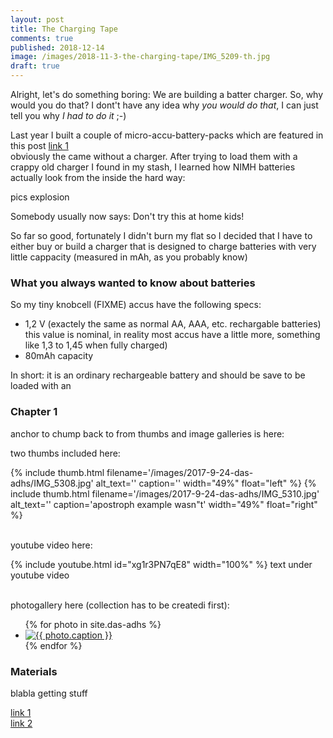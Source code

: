 ```yaml
---
layout: post
title: The Charging Tape
comments: true
published: 2018-12-14
image: /images/2018-11-3-the-charging-tape/IMG_5209-th.jpg
draft: true
---
```


Alright, let's do something boring: We are building a batter charger. So, why would you do that? I dont't have any idea why _you would do that_, I can just tell you why _I had to do it_ ;-)

Last year I built a couple of micro-accu-battery-packs which are featured in this post [link 1](https://www.musikding.de/20-Pin-inline-socket)<br> obviously the came without a charger. After trying to load them with a crappy old charger I found in my stash, I learned how NIMH batteries actually look from the inside the hard way:

pics explosion

Somebody usually now says: Don't try this at home kids!

So far so good, fortunately I didn't burn my flat so I decided that I have to either buy or build a charger that is designed to charge batteries with very little cappacity (measured in mAh, as you probably know)

### What you always wanted to know about batteries

So my tiny knobcell (FIXME) accus have the following specs:

  * 1,2 V (exactely the same as normal AA, AAA, etc. rechargable batteries)
    this value is nominal, in reality most accus have a little more, something like 1,3 to 1,45 when fully charged) 
  * 80mAh capacity

In short: it is an ordinary rechargeable battery and should be save to be loaded with an 



### Chapter 1

anchor to chump back to from thumbs and image galleries is here:

<a name="chapter_1"></a>

two thumbs included here:

<div class="clearfix">
{% include thumb.html filename='/images/2017-9-24-das-adhs/IMG_5308.jpg' alt_text='' caption='' width="49%" float="left" %}
{% include thumb.html filename='/images/2017-9-24-das-adhs/IMG_5310.jpg' alt_text='' caption='apostroph example wasn&#34;t' width="49%" float="right" %}
</div>
<br>

youtube video here:

{% include youtube.html id="xg1r3PN7qE8" width="100%" %}
text under youtube video
<br><br>

photogallery here (collection has to be createdi first):

<div class="photo-gallery-frame clearfix">
  <ul class="photo-gallery-list">
    {% for photo in site.das-adhs %}
    <li>
      <a href="{{ photo.url | prepend: site.baseurl }}" name="{{ photo.title }}">
        <img src="{{ photo.image-path|remove: ".jpg"| append: '-th'|append: ".jpg" }}" alt="{{ photo.caption }}" />
      </a>
    </li>
    {% endfor %}
  </ul>
</div>

### Materials

blabla getting stuff

[link 1](https://www.musikding.de/20-Pin-inline-socket)<br>
[link 2](https://www.musikding.de/10-Pin-strip)<br>

